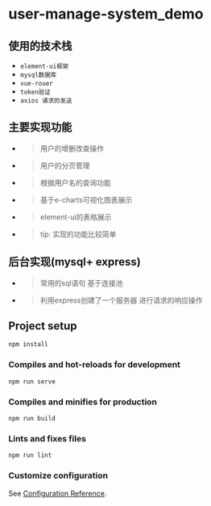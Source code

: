 # user-manage-system_demo

## 使用的技术栈
* `element-ui框架`
* `mysql数据库`
* `vue-rouer`
* `token验证`
* `axios 请求的发送`
## 主要实现功能
* > 用户的增删改查操作
* > 用户的分页管理
* > 根据用户名的查询功能
* > 基于e-charts可视化图表展示
* > element-ui的表格展示
* > tip: 实现的功能比较简单 
## 后台实现(mysql+ express)
* > 常用的sql语句 基于连接池
* > 利用express创建了一个服务器 进行请求的响应操作

## Project setup
```
npm install
```

### Compiles and hot-reloads for development
```
npm run serve
```

### Compiles and minifies for production
```
npm run build
```

### Lints and fixes files
```
npm run lint
```

### Customize configuration
See [Configuration Reference](https://cli.vuejs.org/config/).
